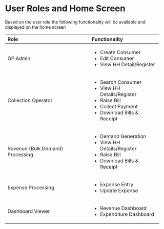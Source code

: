 # User Roles and Home Screen

Based on the user role the following functionality will be available and displayed on the home screen

<table>
  <thead>
    <tr>
      <th style="text-align:left"><b>Role</b>
      </th>
      <th style="text-align:left">Functionality</th>
    </tr>
  </thead>
  <tbody>
    <tr>
      <td style="text-align:left">GP Admin</td>
      <td style="text-align:left">
        <ul>
          <li>Create Consumer</li>
          <li>Edit Consumer</li>
          <li>View HH Detail/Register</li>
        </ul>
      </td>
    </tr>
    <tr>
      <td style="text-align:left">Collection Operator</td>
      <td style="text-align:left">
        <ul>
          <li>Search Consumer</li>
          <li>View HH Details/Register</li>
          <li>Raise Bill</li>
          <li>Collect Payment</li>
          <li>Download Bills &amp; Receipt</li>
        </ul>
      </td>
    </tr>
    <tr>
      <td style="text-align:left">Revenue (Bulk Demand) Processing</td>
      <td style="text-align:left">
        <ul>
          <li>Demand Generation</li>
          <li>View HH Details/Register</li>
          <li>Raise Bill</li>
          <li>Download Bills &amp; Receipt</li>
        </ul>
      </td>
    </tr>
    <tr>
      <td style="text-align:left">Expense Processing</td>
      <td style="text-align:left">
        <ul>
          <li>Expense Entry</li>
          <li>Update Expense</li>
        </ul>
      </td>
    </tr>
    <tr>
      <td style="text-align:left">Dashboard Viewer</td>
      <td style="text-align:left">
        <ul>
          <li>Revenue Dashboard</li>
          <li>Expenditure Dashboard</li>
        </ul>
      </td>
    </tr>
  </tbody>
</table>

